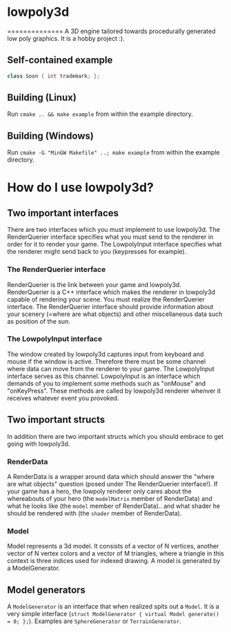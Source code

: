 # lowpoly3d
==============
A 3D engine tailored towards procedurally generated low poly graphics. It is a hobby project :).

## Self-contained example
```c++
class Soon { int trademark; };
```

## Building (Linux)
Run `cmake .. && make example` from within the example directory.

## Building (Windows)
Run `cmake -G "MinGW Makefile" ..; make example` from within the example directory.

# How do I use lowpoly3d?
## Two important interfaces
There are two interfaces which you must implement to use lowpoly3d. The RenderQuerier interface specifies what you must send to the renderer in order for it to render your game. The LowpolyInput interface specifies what the renderer might send back to you (keypresses for example).

### The RenderQuerier interface
RenderQuerier is the link between your game and lowpoly3d. RenderQuerier is a C++ interface which makes the renderer in lowpoly3d capable of rendering your scene. You must realize the RenderQuerier interface. The RenderQuerier interface should provide information about your scenery (=where are what objects) and other miscellaneous data such as position of the sun.

### The LowpolyInput interface
The window created by lowpoly3d captures input from keyboard and mouse if the window is active. Therefore there must be some channel where data can move from the renderer to your game. The LowpolyInput interface serves as this channel. LowpolyInput is an interface which demands of you to implement some methods such as "onMouse" and "onKeyPress". These methods are called by lowpoly3d renderer whenver it receives whatever event you provoked.

## Two important structs
In addition there are two important structs which you should embrace to get going with lowpoly3d.
### RenderData
A RenderData is a wrapper around data which should answer the "where are what objects" question (posed under The RenderQuerier interface!). If your game has a hero, the lowpoly renderer only cares about the whereabouts of your hero (the `modelMatrix` member of RenderData) and what he looks like (the `model` member of RenderData).. and what shader he should be rendered with (the `shader` member of RenderData).

### Model
Model represents a 3d model. It consists of a vector of N vertices, another vector of N vertex colors and a vector of M triangles, where a triangle in this context is three indices used for indexed drawing. A model is generated by a ModelGenerator.

## Model generators
A `ModelGenerator` is an interface that when realized spits out a `Model`. It is a very simple interface (`struct ModelGenerator { virtual Model generate() = 0; };`). Examples are `SphereGenerator` or `TerrainGenerator`.
